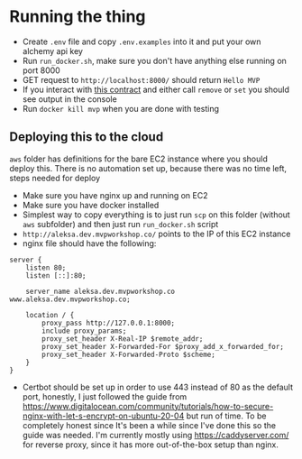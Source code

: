# Running the thing

- Create `.env` file and copy `.env.examples` into it and put your own alchemy api key
- Run `run_docker.sh`, make sure you don't have anything else running on port 8000
- GET request to `http://localhost:8000/` should return `Hello MVP`
- If you interact with [this contract](https://sepolia.etherscan.io/address/0x65d9a74a333324710c1227ff3653e409199465e4#events) and either call `remove` or `set` you should see output in the console
- Run `docker kill mvp` when you are done with testing

## Deploying this to the cloud

`aws` folder has definitions for the bare EC2 instance where you should deploy this. There is no automation set up, because there was no time left, steps needed for deploy

- Make sure you have nginx up and running on EC2
- Make sure you have docker installed
- Simplest way to copy everything is to just run `scp` on this folder (without `aws` subfolder) and then just run `run_docker.sh` script
- `http://aleksa.dev.mvpworkshop.co/` points to the IP of this EC2 instance
- nginx file should have the following:

```nginx
server {
    listen 80;
    listen [::]:80;

    server_name aleksa.dev.mvpworkshop.co www.aleksa.dev.mvpworkshop.co;
        
    location / {
        proxy_pass http://127.0.0.1:8000;
        include proxy_params;
        proxy_set_header X-Real-IP $remote_addr;
        proxy_set_header X-Forwarded-For $proxy_add_x_forwarded_for;
        proxy_set_header X-Forwarded-Proto $scheme;
    }
}
```

- Certbot should be set up in order to use 443 instead of 80 as the default port, honestly, I just followed the guide from <https://www.digitalocean.com/community/tutorials/how-to-secure-nginx-with-let-s-encrypt-on-ubuntu-20-04> but run of time. To be completely honest since It's been a while since I've done this so the guide was needed. I'm currently mostly using <https://caddyserver.com/> for reverse proxy, since it has more out-of-the-box setup than nginx.
